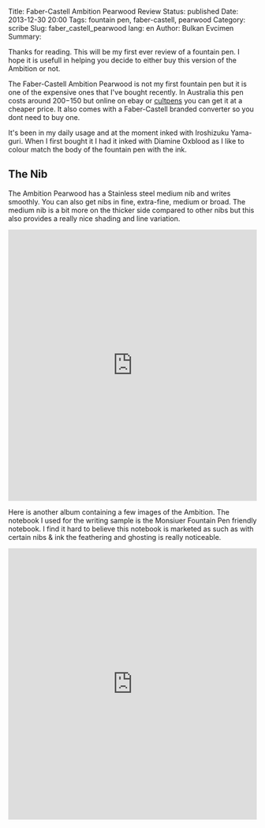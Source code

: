Title: Faber-Castell Ambition Pearwood Review
Status: published
Date: 2013-12-30 20:00
Tags: fountain pen, faber-castell, pearwood
Category: scribe
Slug: faber_castell_pearwood
lang: en
Author: Bulkan Evcimen
Summary:

Thanks for reading. This will be my first ever review of a fountain pen. I hope it
is usefull in helping you decide to either buy this version of the Ambition or not.

The Faber-Castell Ambition Pearwood is not my first fountain pen but it is one
of the expensive ones that I&#39;ve bought recently. In Australia this pen costs
around $200-$150 but online on ebay or [cultpens](http://www.cultpens.com) you can get it at a cheaper price.
It also comes with a Faber-Castell branded converter so you dont need to buy one.

It&#39;s been in my daily usage and at the moment inked with Iroshizuku Yama-guri.
When I first bought it I had it inked with Diamine Oxblood as I like to colour match the body of the fountain pen with the ink.

## The Nib

The Ambition Pearwood has a Stainless steel medium nib and writes smoothly. You can also get nibs in fine, extra-fine, medium or broad. The medium nib is a bit more on the thicker side compared to other nibs but this also provides a really nice shading and line variation.


<iframe class="imgur-album" width="100%" height="550" frameborder="0" src="http://imgur.com/a/xMwfp/embed"></iframe>

Here is another album containing a few images of the Ambition. The notebook I used for the writing sample is the Monsiuer Fountain Pen friendly notebook.
I find it hard to believe this notebook is marketed as such as with certain nibs & ink the feathering and ghosting is really noticeable.

<iframe class="imgur-album"  width="100%" height="550" frameborder="0" src="http://imgur.com/a/LJN6M/embed"></iframe>

